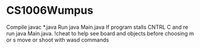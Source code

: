 # CS1006Wumpus
Compile
javac *.java
Run
java Main.java
If program stalls CNTRL C
and re run
java Main.java.
!cheat to help see board and objects before choosing m or s
move or shoot with wasd commands
